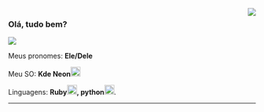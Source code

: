 <img align='right' src="https://github-readme-stats.vercel.app/api?username=ina-lol&show_icons=true&theme=github_dark&cache_seconds=2300">

### Olá, tudo bem?

<img src="https://img.shields.io/static/v1?label=Overview&message=Ina&color=0D1117&style=for-the-badge&logo=GitHub">

<p>

Meus pronomes: **Ele/Dele**  
  
Meu SO: **Kde Neon<img src="https://cdn.jsdelivr.net/gh/devicons/devicon/icons/linux/linux-original.svg" height=20 width=20/>**<br/>
  
Linguagens: **Ruby<img src="https://cdn.jsdelivr.net/gh/devicons/devicon/icons/ruby/ruby-original.svg" height=20 width=20/>, python<img src="https://cdn.jsdelivr.net/gh/devicons/devicon/icons/python/python-original.svg" height=20 width=20/>**.


</p>
<hr>
